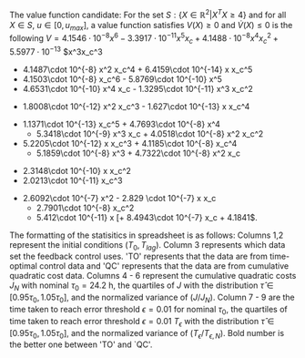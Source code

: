 The value function candidate:
For the set $S: \{X \in \mathbb{R}^2| X^T X \geq 4\}$ and for all $X \in S$, $u \in [0,u_{max}]$, a value function satisfies $V(X) \geq 0$ and $\dot{V}(X) \leq 0$ is the following
$V = 4.1546\cdot 10^{-8} x^6 - 3.3917\cdot 10^{-11} x^5 x_c + 4.1488\cdot 10^{-8} x^4 x_c^2 + 5.5977 \cdot 10^{-13}$
  $x^3x_c^3
 + 4.1487\cdot 10^{-8} x^2 x_c^4 + 6.4159\cdot 10^{-14} x x_c^5
 + 4.1503\cdot 10^{-8} x_c^6 - 5.8769\cdot 10^{-10} x^5
 + 4.6531\cdot 10^{-10} x^4 x_c - 1.3295\cdot 10^{-11} x^3 x_c^2 
 - 1.8008\cdot 10^{-12}
   x^2 x_c^3 - 1.627\cdot 10^{-13} x x_c^4
+ 1.1371\cdot 10^{-13} x_c^5 + 4.7693\cdot 10^{-8} x^4
  - 5.3418\cdot 10^{-9} x^3 x_c + 4.0518\cdot 10^{-8} x^2 x_c^2
 + 5.2205\cdot 10^{-12} x x_c^3 + 4.1185\cdot 10^{-8} x_c^4
   - 5.1859\cdot 10^{-8} x^3 + 4.7322\cdot 10^{-8} x^2 x_c
  - 2.3148\cdot 10^{-10} x x_c^2 
  - 2.0213\cdot 10^{-11} x_c^3
+ 2.6092\cdot 10^{-7} x^2 - 2.829 \cdot 10^{-7} x x_c 
  + 2.7901\cdot 10^{-8} x_c^2 
  - 5.412\cdot 10^{-11} x
  \[+ 8.4943\cdot 10^{-7} x_c + 4.1841$.

The formatting of the statisitics in spreadsheet is as follows:
Columns 1,2 represent the initial conditions $(T_0,T_{lag})$. 
Column 3 represents which data set the feedback control uses. 'TO' represents that the data are from time-optimal control data and 'QC' represents that the data are from cumulative quadratic cost data. 
Columns 4 - 6 represent the cumulative quadratic costs $J_N$ with nominal $\tau_0 = 24.2$ h, the quartiles of $J$ with the distribution $\hat{\tau} \in [0.95\tau_0, 1.05\tau_0]$, and the normalized variance of $(J/J_N)$. 
Column 7 - 9 are the time taken to reach error threshold $\epsilon = 0.01$ for nominal $\tau_0$, the quartiles of time taken to reach error threshold $\epsilon = 0.01$ $T_{\epsilon}$ with the distribution $\hat{\tau} \in [0.95\tau_0, 1.05\tau_0]$, and the normalized variance of $(T_{\epsilon}/T_{\epsilon,N})$. Bold number is the better one between 'TO' and `QC'.
